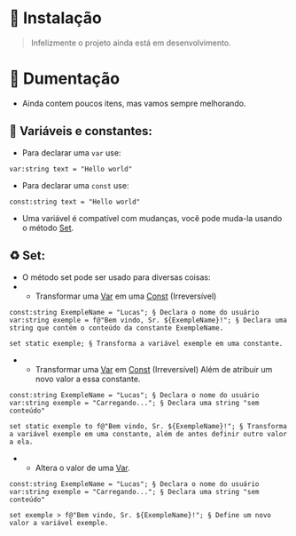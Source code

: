 # 📌 Instalação
> Infelizmente o projeto ainda está em desenvolvimento.

# 📄 Dumentação
- Ainda contem poucos itens, mas vamos sempre melhorando.


<h2>
  <strong>
    🧶 Variáveis e constantes:
  </strong>
</h2>

- Para declarar uma `var` use:
```plang
var:string text = "Hello world"
```

- Para declarar uma `const` use:
```plang
const:string text = "Hello world"
```
- Uma variável é compatível com mudanças, você pode muda-la usando o método [Set](https://github.com/lucasFelixSilveira/pLang#-------set--).

<h2>
  <strong>
    ♻ Set:
  </strong>
</h2>

- O método set pode ser usado para diversas coisas:
- - Transformar uma [Var](https://github.com/lucasFelixSilveira/pLang#-------vari%C3%A1veis-e-constantes--) em uma [Const](https://github.com/lucasFelixSilveira/pLang#-------vari%C3%A1veis-e-constantes--) (Irreversível)
```
const:string ExempleName = "Lucas"; § Declara o nome do usuário
var:string exemple = f@"Bem vindo, Sr. ${ExempleName}!"; § Declara uma string que contém o conteúdo da constante ExempleName.

set static exemple; § Transforma a variável exemple em uma constante. 
```
- - Transformar uma [Var](https://github.com/lucasFelixSilveira/pLang#-------vari%C3%A1veis-e-constantes--) em [Const](https://github.com/lucasFelixSilveira/pLang#-------vari%C3%A1veis-e-constantes--) (Irreversível) Além de atribuir um novo valor a essa constante.
```
const:string ExempleName = "Lucas"; § Declara o nome do usuário
var:string exemple = "Carregando..."; § Declara uma string "sem conteúdo"

set static exemple to f@"Bem vindo, Sr. ${ExempleName}!"; § Transforma a variável exemple em uma constante, além de antes definir outro valor a ela.
```

- - Altera o valor de uma [Var](https://github.com/lucasFelixSilveira/pLang#-------vari%C3%A1veis-e-constantes--).
```
const:string ExempleName = "Lucas"; § Declara o nome do usuário
var:string exemple = "Carregando..."; § Declara uma string "sem conteúdo"

set exemple > f@"Bem vindo, Sr. ${ExempleName}!"; § Define um novo valor a variável exemple.
```
